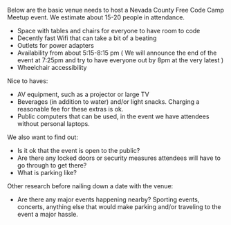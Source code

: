 Below are the basic venue needs to host a Nevada County Free Code Camp Meetup event. We estimate about 15-20 people in attendance.

- Space with tables and chairs for everyone to have room to code
- Decently fast Wifi that can take a bit of a beating
- Outlets for power adapters
- Availability from about 5:15-8:15 pm ( We  will announce the end of the event at 7:25pm and try to have everyone out by 8pm at the very latest )
- Wheelchair accessibility

Nice to haves:

- AV equipment, such as a projector or large TV
- Beverages (in addition to water) and/or light snacks. Charging a reasonable fee for these extras is ok.
- Public computers that can be used, in the event we have attendees without personal laptops.

We also want to find out:

- Is it ok that the event is open to the public?
- Are there any locked doors or security measures attendees will have to go through to get there?
- What is parking like?

Other research before nailing down a date with the venue:

- Are there any major events happening nearby? Sporting events, concerts, anything else that would make parking and/or traveling to the event a major hassle.
